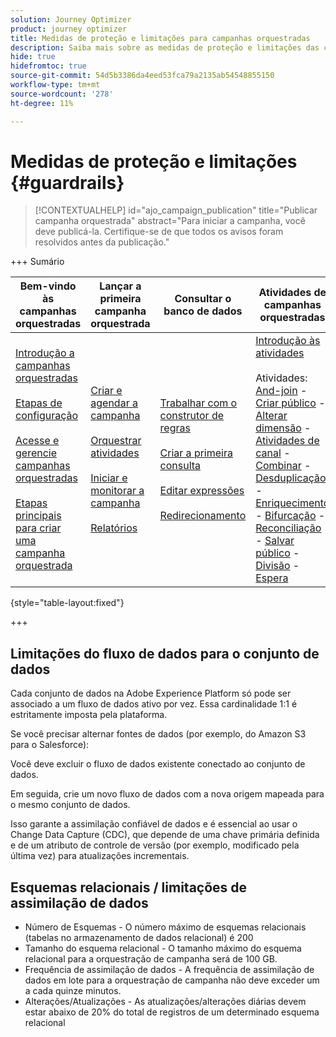 ```yaml
---
solution: Journey Optimizer
product: journey optimizer
title: Medidas de proteção e limitações para campanhas orquestradas
description: Saiba mais sobre as medidas de proteção e limitações das campanhas orquestradas
hide: true
hidefromtoc: true
source-git-commit: 54d5b3386da4eed53fca79a2135ab54548855150
workflow-type: tm+mt
source-wordcount: '278'
ht-degree: 11%

---
```


# Medidas de proteção e limitações {#guardrails}

>[!CONTEXTUALHELP]
>id="ajo_campaign_publication"
>title="Publicar campanha orquestrada"
>abstract="Para iniciar a campanha, você deve publicá-la. Certifique-se de que todos os avisos foram resolvidos antes da publicação."

+++ Sumário

| Bem-vindo às campanhas orquestradas | Lançar a primeira campanha orquestrada | Consultar o banco de dados | Atividades de campanhas orquestradas |
|---|---|---|---|
| [Introdução a campanhas orquestradas](gs-orchestrated-campaigns.md)<br/><br/>[Etapas de configuração](configuration-steps.md)<br/><br/>[Acesse e gerencie campanhas orquestradas](access-manage-orchestrated-campaigns.md)<br/><br/>[Etapas principais para criar uma campanha orquestrada](gs-campaign-creation.md) | [Criar e agendar a campanha](create-orchestrated-campaign.md)<br/><br/>[Orquestrar atividades](orchestrate-activities.md)<br/><br/>[Iniciar e monitorar a campanha](start-monitor-campaigns.md)<br/><br/>[Relatórios](reporting-campaigns.md) | [Trabalhar com o construtor de regras](orchestrated-rule-builder.md)<br/><br/>[Criar a primeira consulta](build-query.md)<br/><br/>[Editar expressões](edit-expressions.md)<br/><br/>[Redirecionamento](retarget.md) | [Introdução às atividades](activities/about-activities.md)<br/><br/>Atividades:<br/>[And-join](activities/and-join.md) - [Criar público](activities/build-audience.md) - [Alterar dimensão](activities/change-dimension.md) - [Atividades de canal](activities/channels.md) - [Combinar](activities/combine.md) - [Desduplicação](activities/deduplication.md) - [Enriquecimento](activities/enrichment.md) - [Bifurcação](activities/fork.md) - [Reconciliação](activities/reconciliation.md) - [Salvar público](activities/save-audience.md) - [Divisão](activities/split.md) - [Espera](activities/wait.md) |

{style="table-layout:fixed"}

+++

## Limitações do fluxo de dados para o conjunto de dados

Cada conjunto de dados na Adobe Experience Platform só pode ser associado a um fluxo de dados ativo por vez. Essa cardinalidade 1:1 é estritamente imposta pela plataforma.

Se você precisar alternar fontes de dados (por exemplo, do Amazon S3 para o Salesforce):

Você deve excluir o fluxo de dados existente conectado ao conjunto de dados.

Em seguida, crie um novo fluxo de dados com a nova origem mapeada para o mesmo conjunto de dados.

Isso garante a assimilação confiável de dados e é essencial ao usar o Change Data Capture (CDC), que depende de uma chave primária definida e de um atributo de controle de versão (por exemplo, modificado pela última vez) para atualizações incrementais.


## Esquemas relacionais / limitações de assimilação de dados

* Número de Esquemas - O número máximo de esquemas relacionais (tabelas no armazenamento de dados relacional) é 200
* Tamanho do esquema relacional - O tamanho máximo do esquema relacional para a orquestração de campanha será de 100 GB.
* Frequência de assimilação de dados - A frequência de assimilação de dados em lote para a orquestração de campanha não deve exceder um a cada quinze minutos.
* Alterações/Atualizações - As atualizações/alterações diárias devem estar abaixo de 20% do total de registros de um determinado esquema relacional